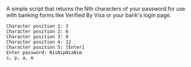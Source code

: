 A simple script that returns the Nth characters of your password for use with banking forms like Verified By Visa or your bank's login page. 

```
Character position 1: 3
Character position 2: 6
Character position 3: 9
Character position 4: 12
Character position 5: [Enter]
Enter password: NisNipNiaNim
s, p, a, m
```
